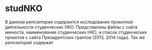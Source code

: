 # studNKO
В данном репозитории содержится исследование проектной деятельности студенческих НКО. Представлены файлы с сайта минюста, наименование студенческих НКО,
и список студенческих проектов с сайта Президентских грантов (2013, 2014 годы). Так же репозиторий содержит 
